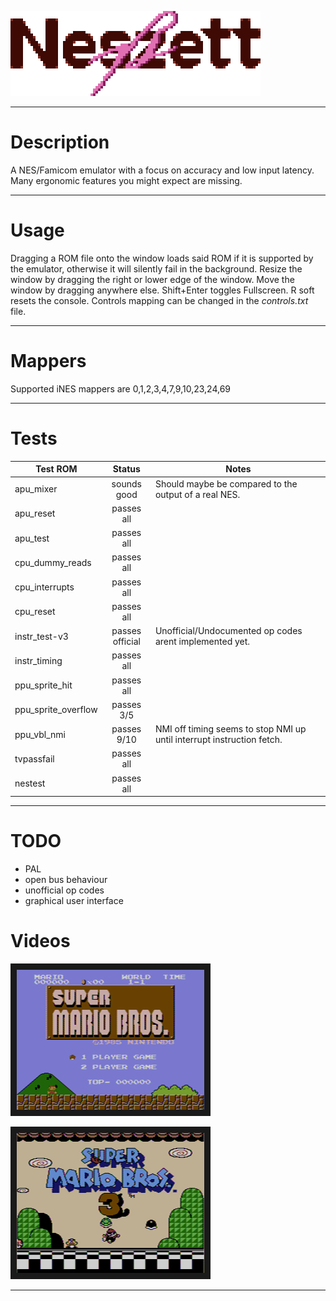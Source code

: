 
![Neszett][logo]

---

# Description

A NES/Famicom emulator with a focus on accuracy and low input latency.
Many ergonomic features you might expect are missing.

---

# Usage

Dragging a ROM file onto the window loads said ROM if it is supported by the emulator, otherwise it will silently fail in the background.
Resize the window by dragging the right or lower edge of the window.
Move the window by dragging anywhere else.
Shift+Enter toggles Fullscreen.
R soft resets the console.
Controls mapping can be changed in the _controls.txt_ file.

---

# Mappers

Supported iNES mappers are 0,1,2,3,4,7,9,10,23,24,69

---

# Tests

| Test ROM            | Status              | Notes |
| ------------------- |:-------------------:| ----- |
| apu_mixer           | sounds good         | Should maybe be compared to the output of a real NES. |
| apu_reset           | passes all          | |
| apu_test            | passes all          | |
| cpu_dummy_reads     | passes all          | |
| cpu_interrupts      | passes all          | |
| cpu_reset           | passes all          | |
| instr_test-v3       | passes official     | Unofficial/Undocumented op codes arent implemented yet. |
| instr_timing        | passes all          | |
| ppu_sprite_hit      | passes all          | |
| ppu_sprite_overflow | passes 3/5          | |
| ppu_vbl_nmi         | passes 9/10         | NMI off timing seems to stop NMI up until interrupt instruction fetch. |
| tvpassfail          | passes all          | |
| nestest             | passes all          | |

---

# TODO

- PAL
- open bus behaviour
- unofficial op codes
- graphical user interface

# Videos

<a href="http://www.youtube.com/watch?feature=player_embedded&v=z7aRUu_yGLo
" target="_blank"><img src="https://raw.githubusercontent.com/oldGanon/neszett/master/docs/smb1_title.png" 
alt="Super Mario Bros. in 04:57.31 (TAS) by HappyLee" width="300" height="224" border="10" /></a>

<a href="http://www.youtube.com/watch?feature=player_embedded&v=CWrrgy-6Uc8
" target="_blank"><img src="https://raw.githubusercontent.com/oldGanon/neszett/master/docs/smb3_title.png" 
alt="Super Mario Bros. 3 in 10:24.94 (TAS) by Lord Tom, Maru & Tompa" width="300" height="224" border="10" /></a>

---

[logo]: docs/logo.png "Neszett"
